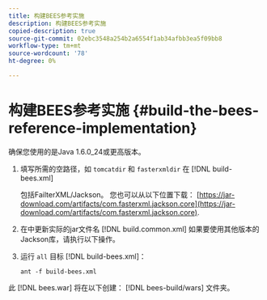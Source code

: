 ```yaml
---
title: 构建BEES参考实施
description: 构建BEES参考实施
copied-description: true
source-git-commit: 02ebc3548a254b2a6554f1ab34afbb3ea5f09bb8
workflow-type: tm+mt
source-wordcount: '78'
ht-degree: 0%

---
```


# 构建BEES参考实施 {#build-the-bees-reference-implementation}

确保您使用的是Java 1.6.0_24或更高版本。
1. 填写所需的空路径，如 `tomcatdir` 和 `fasterxmldir` 在 [!DNL build-bees.xml]

   包括FailterXML/Jackson。 您也可以从以下位置下载： [https://jar-download.com/artifacts/com.fasterxml.jackson.core](https://jar-download.com/artifacts/com.fasterxml.jackson.core).
1. 在中更新实际的jar文件名 [!DNL build.common.xml] 如果要使用其他版本的Jackson库，请执行以下操作。
1. 运行 `all` 目标 [!DNL build-bees.xml]：

   ```
   ant -f build-bees.xml
   ```

此 [!DNL bees.war] 将在以下创建： [!DNL bees-build/wars] 文件夹。
